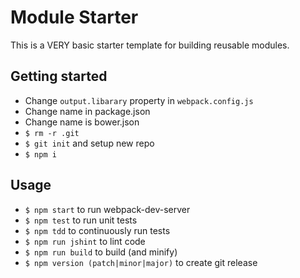 # Module Starter
This is a VERY basic starter template for building reusable modules.

## Getting started
- Change `output.libarary` property in `webpack.config.js`
- Change name in package.json
- Change name is bower.json
- `$ rm -r .git`
- `$ git init` and setup new repo
- `$ npm i`

## Usage
- `$ npm start` to run webpack-dev-server
- `$ npm test` to run unit tests
- `$ npm tdd` to continuously run tests
- `$ npm run jshint` to lint code
- `$ npm run build` to build (and minify)
- `$ npm version (patch|minor|major)` to create git release
